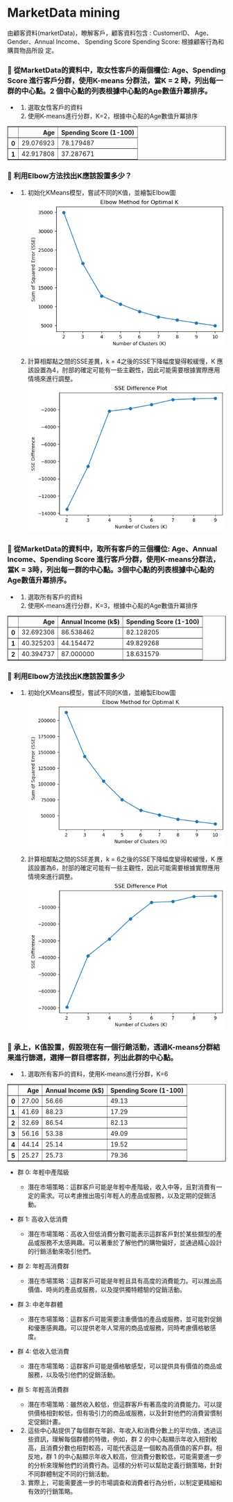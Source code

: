 # MarketData mining
由顧客資料(marketData)，瞭解客戶，顧客資料包含 : CustomerID、 Age、 Gender、Annual Income、 Spending Score Spending Score: 根據顧客行為和購買物品所設
定。
### :small_blue_diamond: **從MarketData的資料中，取女性客戶的兩個欄位: Age、Spending Score 進行客戶分群，使用K-means 分群法，當K = 2 時，列出每一群的中心點。2 個中心點的列表根據中心點的Age數值升冪排序。**
- 
    1. 選取女性客戶的資料
    2. 使用K-means進行分群，K=2，根據中心點的Age數值升冪排序
<div>
<table border="1" class="dataframe">
  <thead>
    <tr style="text-align: right;">
      <th></th>
      <th>Age</th>
      <th>Spending Score (1-100)</th>
    </tr>
  </thead>
  <tbody>
    <tr>
      <th>0</th>
      <td>29.076923</td>
      <td>78.179487</td>
    </tr>
    <tr>
      <th>1</th>
      <td>42.917808</td>
      <td>37.287671</td>
    </tr>
  </tbody>
</table>
</div>

### :small_blue_diamond: **利用Elbow方法找出K應該設置多少？**
- 
    1. 初始化KMeans模型，嘗試不同的K值，並繪製Elbow圖![](https://github.com/jaifenny/MarketData_mining/blob/main/picture/1.png)

    2. 計算相鄰點之間的SSE差異，k = 4之後的SSE下降幅度變得較緩慢，K 應該設置為4，肘部的確定可能有一些主觀性，因此可能需要根據實際應用情境來進行調整。
     ![](https://github.com/jaifenny/MarketData_mining/blob/main/picture/4.png)

### :small_blue_diamond: **從MarketData的資料中，取所有客戶的三個欄位: Age、Annual Income、Spending Score 進行客戶分群，使用K-means分群法，當K = 3時，列出每一群的中心點。3個中心點的列表根據中心點的Age數值升冪排序。**
- 
    1. 選取所有客戶的資料
    2. 使用K-means進行分群，K=3，根據中心點的Age數值升冪排序<div>
<table border="1" class="dataframe">
  <thead>
    <tr style="text-align: right;">
      <th></th>
      <th>Age</th>
      <th>Annual Income (k$)</th>
      <th>Spending Score (1-100)</th>
    </tr>
  </thead>
  <tbody>
    <tr>
      <th>0</th>
      <td>32.692308</td>
      <td>86.538462</td>
      <td>82.128205</td>
    </tr>
    <tr>
      <th>1</th>
      <td>40.325203</td>
      <td>44.154472</td>
      <td>49.829268</td>
    </tr>
    <tr>
      <th>2</th>
      <td>40.394737</td>
      <td>87.000000</td>
      <td>18.631579</td>
    </tr>
  </tbody>
</table>
</div>

### :small_blue_diamond: **利用Elbow方法找出K應該設置多少**
- 
    1. 初始化KMeans模型，嘗試不同的K值，並繪製Elbow圖![](https://github.com/jaifenny/MarketData_mining/blob/main/picture/2.png)

    2. 計算相鄰點之間的SSE差異，k = 6之後的SSE下降幅度變得較緩慢，K 應該設置為6，肘部的確定可能有一些主觀性，因此可能需要根據實際應用情境來進行調整。![](https://github.com/jaifenny/MarketData_mining/blob/main/picture/3.png)

### :small_blue_diamond: **承上，K值設置，假設現在有一個行銷活動，透過K-means分群結果進行篩選，選擇一群目標客群，列出此群的中心點。**
- 
    1. 選取所有客戶的資料，使用K-means進行分群，K=6
<div>
<table border="1" class="dataframe">
  <thead>
    <tr style="text-align: right;">
      <th></th>
      <th>Age</th>
      <th>Annual Income (k$)</th>
      <th>Spending Score (1-100)</th>
    </tr>
  </thead>
  <tbody>
    <tr>
      <th>0</th>
      <td>27.00</td>
      <td>56.66</td>
      <td>49.13</td>
    </tr>
    <tr>
      <th>1</th>
      <td>41.69</td>
      <td>88.23</td>
      <td>17.29</td>
    </tr>
    <tr>
      <th>2</th>
      <td>32.69</td>
      <td>86.54</td>
      <td>82.13</td>
    </tr>
    <tr>
      <th>3</th>
      <td>56.16</td>
      <td>53.38</td>
      <td>49.09</td>
    </tr>
    <tr>
      <th>4</th>
      <td>44.14</td>
      <td>25.14</td>
      <td>19.52</td>
    </tr>
    <tr>
      <th>5</th>
      <td>25.27</td>
      <td>25.73</td>
      <td>79.36</td>
    </tr>
  </tbody>
</table>
</div>

- 群 0: 年輕中產階級
    - 潛在市場策略：這群客戶可能是年輕中產階級，收入中等，且對消費有一定的需求。可以考慮推出吸引年輕人的產品或服務，以及定期的促銷活動。
- 群 1: 高收入低消費
    - 潛在市場策略：高收入但低消費分數可能表示這群客戶對於某些類型的產品或服務不太感興趣。可以著重於了解他們的購物偏好，並通過精心設計的行銷活動來吸引他們。
- 群 2: 年輕高消費群
    - 潛在市場策略：這群客戶可能是年輕且具有高度的消費能力。可以推出高價值、時尚的產品或服務，以及提供獨特體驗的促銷活動。
- 群 3: 中老年群體
    - 潛在市場策略：這群客戶可能需要注重價值的產品或服務，並可能對促銷和優惠感興趣。可以提供老年人常用的商品或服務，同時考慮價格敏感度。
- 群 4: 低收入低消費
    - 潛在市場策略：這群客戶可能是價格敏感型，可以提供具有價值的商品或服務，以及吸引他們的促銷活動。
- 群 5: 年輕高消費群
    - 潛在市場策略：雖然收入較低，但這群客戶有著高度的消費能力。可以提供價格相對較低，但有吸引力的商品或服務，以及針對他們的消費習慣制定促銷計畫。


- 
    2. 這些中心點提供了每個群在年齡、年收入和消費分數上的平均值，透過這些資訊，理解每個群體的特徵，例如，群 2 的中心點顯示年收入相對較高，且消費分數也相對較高，可能代表這是一個較為高價值的客戶群。相反地，群 1 的中心點顯示年收入較高，但消費分數較低，可能需要進一步的分析來理解他們的消費行為。這樣的分析可以幫助定義行銷策略，針對不同群體制定不同的行銷活動。
    3. 實際上，可能需要進一步的市場調查和消費者行為分析，以制定更精細和有效的行銷策略。
 

